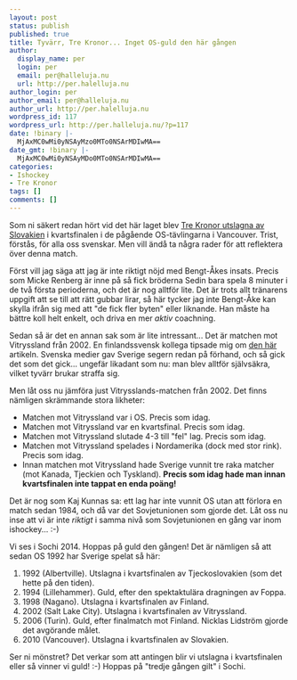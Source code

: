 ```yaml
---
layout: post
status: publish
published: true
title: Tyvärr, Tre Kronor... Inget OS-guld den här gången
author:
  display_name: per
  login: per
  email: per@halleluja.nu
  url: http://per.halelluja.nu
author_login: per
author_email: per@halleluja.nu
author_url: http://per.halelluja.nu
wordpress_id: 117
wordpress_url: http://per.halleluja.nu/?p=117
date: !binary |-
  MjAxMC0wMi0yNSAyMzo0MTo0NSArMDIwMA==
date_gmt: !binary |-
  MjAxMC0wMi0yNSAyMDo0MTo0NSArMDIwMA==
categories:
- Ishockey
- Tre Kronor
tags: []
comments: []
---
```

<p>Som ni säkert redan hört vid det här laget blev <a href="http://svt.se/2.127996/1.1904647/fiasko_for_tre_kronor_-_utslagna_i_kvartsfinal">Tre Kronor utslagna av Slovakien</a> i kvartsfinalen i de pågående OS-tävlingarna i Vancouver. Trist, förstås, för alla oss svenskar. Men vill ändå ta några rader för att reflektera över denna match.</p>

<p>Först vill jag säga att jag är inte riktigt nöjd med Bengt-Åkes insats. Precis som Micke Renberg är inne på så fick bröderna Sedin bara spela 8 minuter i de två första perioderna, och det är nog alltför lite. Det är trots allt tränarens uppgift att se till att rätt gubbar lirar, så här tycker jag inte Bengt-Åke kan skylla ifrån sig med att "de fick fler byten" eller liknande. Han måste ha bättre koll helt enkelt, och driva en mer <em>aktiv</em> coachning.</p>
<p>Sedan så är det en annan sak som är lite intressant... Det är matchen mot Vitryssland från 2002. En finlandssvensk kollega tipsade mig om <a href="http://www.aftonbladet.se/nyheter/article59722.ab">den här</a> artikeln. Svenska medier gav Sverige segern redan på förhand, och så gick det som det gick... ungefär likadant som nu: man blev alltför självsäkra, vilket tyvärr brukar straffa sig.</p>
<p>Men låt oss nu jämföra just Vitrysslands-matchen från 2002. Det finns nämligen skrämmande stora likheter:</p>
<ul>
<li>Matchen mot Vitryssland var i OS. Precis som idag.</li>
<li>Matchen mot Vitryssland var en kvartsfinal. Precis som idag.</li>
<li>Matchen mot Vitryssland slutade 4-3 till "fel" lag. Precis som idag.</li>
<li>Matchen mot Vitryssland spelades i Nordamerika (dock med stor rink). Precis som idag.</li>
<li>Innan matchen mot Vitryssland hade Sverige vunnit tre raka matcher (mot Kanada, Tjeckien och Tyskland). <strong>Precis som idag hade man innan kvartsfinalen inte tappat en enda poäng!</strong></li>
</ul>
<p>Det är nog som Kaj Kunnas sa: ett lag har inte vunnit OS utan att förlora en match sedan 1984, och då var det Sovjetunionen som gjorde det. Låt oss nu inse att vi är inte <em>riktigt</em> i samma nivå som Sovjetunionen en gång var inom ishockey... :-)</p>
<p>Vi ses i Sochi 2014. Hoppas på guld den gången! Det är nämligen så att sedan OS 1992 har Sverige spelat så här:</p>
<ol>
<li>1992 (Albertville). Utslagna i kvartsfinalen av Tjeckoslovakien (som det hette på den tiden).</li>
<li>1994 (Lillehammer). Guld, efter den spektaktulära dragningen av Foppa.</li>
<li>1998 (Nagano). Utslagna i kvartsfinalen av Finland.</li>
<li>2002 (Salt Lake City). Utslagna i kvartsfinalen av Vitryssland.</li>
<li>2006 (Turin). Guld, efter finalmatch mot Finland. Nicklas Lidström gjorde det avgörande målet.</li>
<li>2010 (Vancouver). Utslagna i kvartsfinalen av Slovakien.</li>
</ol>
<p>Ser ni mönstret? Det verkar som att antingen blir vi utslagna i kvartsfinalen eller så vinner vi guld! :-) Hoppas på "tredje gången gilt" i Sochi.</p>
